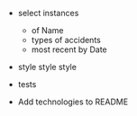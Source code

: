 - select instances
    - of Name
    - types of accidents
    - most recent by Date

- style style style
- tests
- Add technologies to README